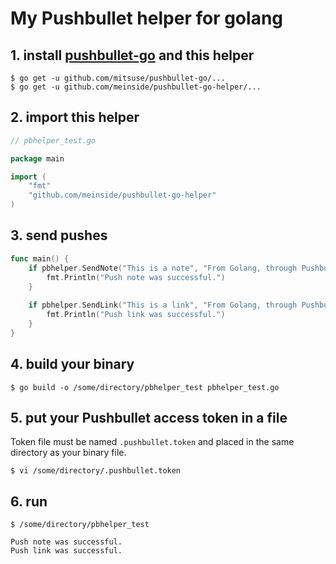 # My Pushbullet helper for golang

## 1. install [pushbullet-go](https://github.com/mitsuse/pushbullet-go) and this helper

```
$ go get -u github.com/mitsuse/pushbullet-go/...
$ go get -u github.com/meinside/pushbullet-go-helper/...
```

## 2. import this helper

```go
// pbhelper_test.go

package main

import (
	"fmt"
	"github.com/meinside/pushbullet-go-helper"
)
```

## 3. send pushes

```go
func main() {
	if pbhelper.SendNote("This is a note", "From Golang, through Pushbullet") {
		fmt.Println("Push note was successful.")
	}
	
	if pbhelper.SendLink("This is a link", "From Golang, through Pushbullet", "http://www.golang.org") {
		fmt.Println("Push link was successful.")
	}
}
```

## 4. build your binary

```
$ go build -o /some/directory/pbhelper_test pbhelper_test.go
```

## 5. put your Pushbullet access token in a file

Token file must be named `.pushbullet.token` and placed in the same directory as your binary file.

```
$ vi /some/directory/.pushbullet.token
```

## 6. run

```
$ /some/directory/pbhelper_test

Push note was successful.
Push link was successful.
```

